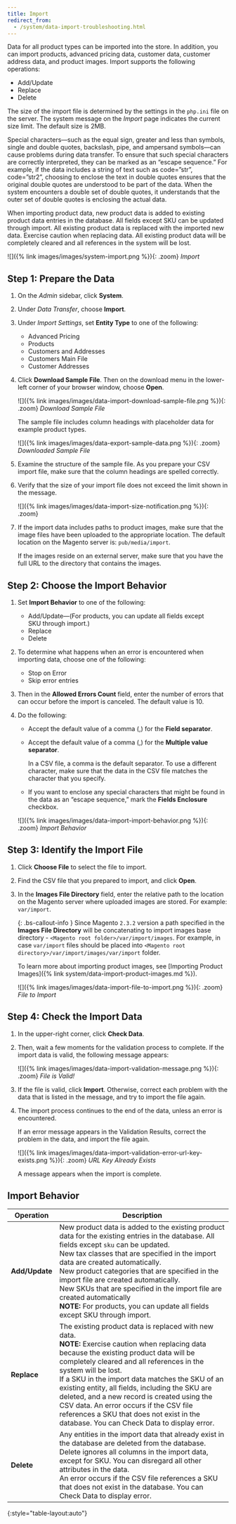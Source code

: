 ```yaml
---
title: Import
redirect_from: 
  - /system/data-import-troubleshooting.html
---
```


Data for all product types can be imported into the store. In addition, you can import products, advanced pricing data, customer data, customer address data, and product images. Import supports the following operations:

- Add/Update
- Replace
- Delete

The size of the import file is determined by the settings in the `php.ini` file on the server. The system message on the _Import_ page indicates the current size limit. The default size is 2MB.

Special characters—such as the equal sign, greater and less than symbols, single and double quotes, backslash, pipe, and ampersand symbols—can cause problems during data transfer. To ensure that such special characters are correctly interpreted, they can be marked as an “escape sequence.” For example, if the data includes a string of text such as code=”str”, code=”str2”, choosing to enclose the text in double quotes ensures that the original double quotes are understood to be part of the data. When the system encounters a double set of double quotes, it understands that the outer set of double quotes is enclosing the actual data.

When importing product data, new product data is added to existing product data entries in the database. All fields except SKU can be updated through import. All existing product data is replaced with the imported new data. Exercise caution when replacing data. All existing product data will be completely cleared and all references in the system will be lost.

![]({% link images/images/system-import.png %}){: .zoom} 
_Import_

## Step 1: Prepare the Data

1. On the _Admin_ sidebar, click **System**.

1. Under _Data Transfer_, choose **Import**.

1. Under _Import Settings_, set **Entity Type** to one of the following:

    - Advanced Pricing
    - Products
    - Customers and Addresses
    - Customers Main File
    - Customer Addresses

1. Click **Download Sample File**. Then on the download menu in the lower-left corner of your browser window, choose **Open**.

    ![]({% link images/images/data-import-download-sample-file.png %}){: .zoom}
    _Download Sample File_

    The sample file includes column headings with placeholder data for example product types.

    ![]({% link images/images/data-export-sample-data.png %}){: .zoom}
    _Downloaded Sample File_

1. Examine the structure of the sample file. As you prepare your CSV import file, make sure that the column headings are spelled correctly.

1. Verify that the size of your import file does not exceed the limit shown in the message.

    ![]({% link images/images/data-import-size-notification.png %}){: .zoom}

1. If the import data includes paths to product images, make sure that the image files have been uploaded to the appropriate location. The default location on the Magento server is: `pub/media/import`.

    If the images reside on an external server, make sure that you have the full URL to the directory that contains the images.

## Step 2: Choose the Import Behavior

1. Set **Import Behavior** to one of the following:

    * Add/Update—(For products, you can update all fields except SKU through import.)
    * Replace
    * Delete

1. To determine what happens when an error is encountered when importing data, choose one of the following:

    * Stop on Error
    * Skip error entries

1. Then in the **Allowed Errors Count** field, enter the number of errors that can occur before the import is canceled. The default value is 10.

1. Do the following:

    - Accept the default value of a comma (,) for the **Field separator**.

    - Accept the default value of a comma (,) for the **Multiple value separator**.

        In a CSV file, a comma is the default separator. To use a different character, make sure that the data in the CSV file matches the character that you specify.

    - If you want to enclose any special characters that might be found in the data as an “escape sequence,” mark the **Fields Enclosure** checkbox.

    ![]({% link images/images/data-import-import-behavior.png %}){: .zoom} 
    _Import Behavior_

## Step 3: Identify the Import File

1. Click **Choose File** to select the file to import.

1. Find the CSV file that you prepared to import, and click **Open**.

1. In the **Images File Directory** field, enter the relative path to the location on the Magento server where uploaded images are stored. For example: `var/import`.

   {: .bs-callout-info }
   Since Magento `2.3.2` version a path specified in the **Images File Directory** will be concatenating to import images base directory - `<Magento root folder>/var/import/images`. For example, in case `var/import` files should be placed into `<Magento root directory>/var/import/images/var/import` folder.
   
   To learn more about importing product images, see [Importing Product Images]({% link system/data-import-product-images.md %}).

   ![]({% link images/images/data-import-file-to-import.png %}){: .zoom} 
   _File to Import_

## Step 4: Check the Import Data

1. In the upper-right corner, click **Check Data**.

1. Then, wait a few moments for the validation process to complete. If the import data is valid, the following message appears:

    ![]({% link images/images/data-import-validation-message.png %}){: .zoom}
    _File is Valid!_

1. If the file is valid, click **Import**. Otherwise, correct each problem with the data that is listed in the message, and try to import the file again.

1. The import process continues to the end of the data, unless an error is encountered.

    If an error message appears in the Validation Results, correct the problem in the data, and import the file again.

    ![]({% link images/images/data-import-validation-error-url-key-exists.png %}){: .zoom}
    _URL Key Already Exists_

    A message appears when the import is complete.

## Import Behavior

Operation | Description
--------- | -----------
**Add/Update** | New product data is added to the existing product data for the existing entries in the database. All fields except `sku` can be updated.<br>New tax classes that are specified in the import data are created automatically.<br>New product categories that are specified in the import file are created automatically.<br>New SKUs that are specified in the import file are created automatically<br>**NOTE:** For products, you can update all fields except SKU through import.
**Replace** | The existing product data is replaced with new data.<br>**NOTE:** Exercise caution when replacing data because the existing product data will be completely cleared and all  references in the system will be lost.<br>If a SKU in the import data matches the SKU of an existing entity, all fields, including the SKU are deleted, and a new record is created using the CSV data. An error occurs if the CSV file references a SKU that does not exist in the database. You can Check Data to display error.
**Delete** | Any entities in the import data that already exist in the database are deleted from the database.<br>Delete ignores all columns in the import data, except for SKU. You can disregard all other attributes in the data.<br>An error occurs if the CSV file references a SKU that does not exist in the database. You can Check Data to display error.
{:style="table-layout:auto"}
